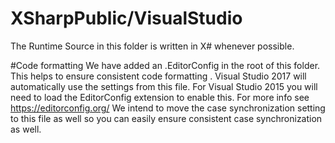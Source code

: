 # XSharpPublic/VisualStudio
The Runtime Source in this folder is written in X# whenever possible.


#Code formatting
We have added an .EditorConfig in the root of this folder. This helps to ensure consistent code formatting .
Visual Studio 2017 will automatically use the settings from this file.
For Visual Studio 2015 you will need to load the EditorConfig extension to enable this.
For more info see https://editorconfig.org/
We intend to move the case synchronization setting to this file as well so you can easily ensure consistent case synchronization as well.